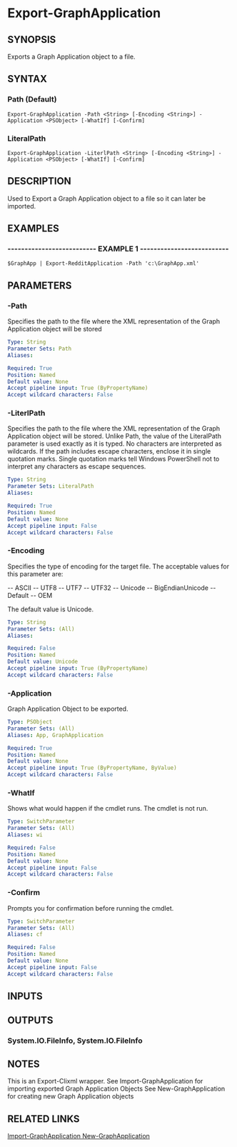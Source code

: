 # Export-GraphApplication

## SYNOPSIS
Exports a Graph Application object to a file.

## SYNTAX

### Path (Default)
```
Export-GraphApplication -Path <String> [-Encoding <String>] -Application <PSObject> [-WhatIf] [-Confirm]
```

### LiteralPath
```
Export-GraphApplication -LiterlPath <String> [-Encoding <String>] -Application <PSObject> [-WhatIf] [-Confirm]
```

## DESCRIPTION
Used to Export a Graph Application object to a file so it can later be imported.

## EXAMPLES

### -------------------------- EXAMPLE 1 --------------------------
```
$GraphApp | Export-RedditApplication -Path 'c:\GraphApp.xml'
```

## PARAMETERS

### -Path
Specifies the path to the file where the XML representation of the Graph Application object will be stored

```yaml
Type: String
Parameter Sets: Path
Aliases: 

Required: True
Position: Named
Default value: None
Accept pipeline input: True (ByPropertyName)
Accept wildcard characters: False
```

### -LiterlPath
Specifies the path to the file where the XML representation of the Graph Application object will be stored.
Unlike Path, the value of the LiteralPath parameter is used exactly as it is typed.
No characters are interpreted as wildcards.
If the path includes escape characters, enclose it in single quotation marks.
Single quotation marks tell Windows PowerShell not to interpret any characters as escape sequences.

```yaml
Type: String
Parameter Sets: LiteralPath
Aliases: 

Required: True
Position: Named
Default value: None
Accept pipeline input: False
Accept wildcard characters: False
```

### -Encoding
Specifies the type of encoding for the target file.
The acceptable values for this parameter are:

-- ASCII
-- UTF8
-- UTF7
-- UTF32
-- Unicode
-- BigEndianUnicode
-- Default
-- OEM

The default value is Unicode.

```yaml
Type: String
Parameter Sets: (All)
Aliases: 

Required: False
Position: Named
Default value: Unicode
Accept pipeline input: True (ByPropertyName)
Accept wildcard characters: False
```

### -Application
Graph Application Object to be exported.

```yaml
Type: PSObject
Parameter Sets: (All)
Aliases: App, GraphApplication

Required: True
Position: Named
Default value: None
Accept pipeline input: True (ByPropertyName, ByValue)
Accept wildcard characters: False
```

### -WhatIf
Shows what would happen if the cmdlet runs.
The cmdlet is not run.

```yaml
Type: SwitchParameter
Parameter Sets: (All)
Aliases: wi

Required: False
Position: Named
Default value: None
Accept pipeline input: False
Accept wildcard characters: False
```

### -Confirm
Prompts you for confirmation before running the cmdlet.

```yaml
Type: SwitchParameter
Parameter Sets: (All)
Aliases: cf

Required: False
Position: Named
Default value: None
Accept pipeline input: False
Accept wildcard characters: False
```

## INPUTS

## OUTPUTS

### System.IO.FileInfo, System.IO.FileInfo

## NOTES
This is an Export-Clixml wrapper.
See Import-GraphApplication for importing exported Graph Application Objects
See New-GraphApplication for creating new Graph Application objects

## RELATED LINKS

[Import-GraphApplication
New-GraphApplication]()

